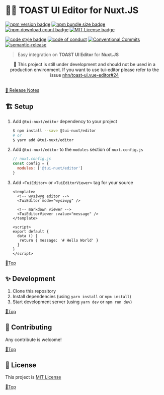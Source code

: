 # 🍞📝 TOAST UI Editor for Nuxt.JS
[![npm version badge][BADGE_NPM]][LINK_NPM]
[![npm bundle size badge][BADGE_BUNDLE_SIZE]][LINK_NPM]
[![npm download count badge][BADGE_DOWNLOAD]][LINK_NPM]
[![MIT License badge][BADGE_LICENSE]][LINK_LICENSE]

[![code style badge][BADGE_CODE_STYLE]][LINK_CODE_STYLE]
[![code of conduct][BADGE_CODE_OF_CONDUCT]][LINK_CODE_OF_CONDUCT]
[![Conventional Commits][BADGE_CONVENTION_COMMIT]][LINK_CONVENTION_COMMIT]
[![semantic-release][BADGE_RELEASE]][LINK_RELEASE]

> Easy integration on **TOAST UI Editor** for **Nuxt.JS**

<div style="text-align: center;">
    🚧 This project is still under development and should not be used in a production environment.
    If you want to use tui-editor please refer to the issue 
    <a href="https://github.com/nhn/toast-ui.vue-editor/issues/24#issuecomment-485347493">
        nhn/toast-ui.vue-editor#24
    </a>
</div>

\
[📖 Release Notes](./CHANGELOG.md)


## 🏗 Setup
1. Add `@tui-nuxt/editor` dependency to your project
    ```bash
    $ npm install --save @tui-nuxt/editor
    # or
    $ yarn add @tui-nuxt/editor
    ```
1. Add `@tui-nuxt/editor` to the `modules` section of `nuxt.config.js`
    ```javascript
    // nuxt.config.js
    const config = {
      modules: ['@tui-nuxt/editor']
    }
    ```
1. Add `<TuiEditor>` or `<TuiEditorViewer>` tag for your source
    ```vue
    <template>
      <!-- wysiwyg editor -->
      <TuiEditor mode="wysiwyg" />
      
      <!-- markdown viewer -->
      <TuiEditorViewer :value="message" />
    </template>
    
    <script>
    export default {
      data () {
       return { message: '# Hello World' }
      }
    }
    </script>
    ```

[🔼Top][HASH_TOP]

## ✨ Development
1. Clone this repository
2. Install dependencies (using `yarn install` or `npm install`)
3. Start development server (using `yarn dev` or `npm run dev`)

[🔼Top][HASH_TOP]

## 👥 Contributing
Any contribute is welcome!

[🔼Top][HASH_TOP]

## 🤝 License
This project is [MIT License](./LICENSE)

[🔼Top][HASH_TOP]

<!-- link variables -->
[BADGE_NPM]: https://img.shields.io/npm/v/@tui-nuxt/editor?style=flat-square
[BADGE_BUNDLE_SIZE]: https://img.shields.io/bundlephobia/min/@tui-nuxt/editor?style=flat-square
[BADGE_DOWNLOAD]: https://img.shields.io/npm/dt/@tui-nuxt/editor?style=flat-square
[BADGE_LICENSE]: https://img.shields.io/npm/l/@tui-nuxt/editor?style=flat-square
[BADGE_CODE_STYLE]: https://img.shields.io/badge/codestyle-standard-brightgreen?style=flat-square
[BADGE_CODE_OF_CONDUCT]: https://img.shields.io/badge/Contributor_Covenant-1.4-blueviolet?style=flat-square
[BADGE_CONVENTION_COMMIT]: https://img.shields.io/badge/Conventional%20Commits-1.0.0--beta.4-yellow.svg?style=flat-square
[BADGE_RELEASE]: https://img.shields.io/badge/%20%20%F0%9F%93%A6%F0%9F%9A%80-semantic--release-e10079.svg?style=flat-sqaure

[LINK_NPM]: https://www.npmjs.com/package/@tui-nuxt/editor
[LINK_LICENSE]: ./LICENSE
[LINK_CODE_STYLE]: https://standardjs.com/
[LINK_CODE_OF_CONDUCT]: ./docs/CODE_OF_CONDUCT.md
[LINK_CONVENTION_COMMIT]: ./docs/CONVENTION_COMMIT.md
[LINK_RELEASE]: https://github.com/semantic-release/semantic-release

[HASH_TOP]: #-toast-ui-editor-for-nuxtjs
